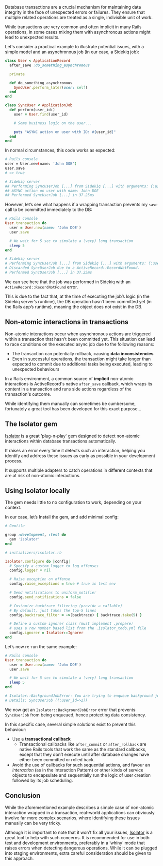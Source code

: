 Database transactions are a crucial mechanism for maintaining data integrity in the face of unexpected errors or failures. They ensure that multiple related operations are treated as a single, indivisible unit of work.

While transactions are very common and often implicit in many Rails operations, in some cases mixing them with asynchronous actions might lead to unexpected results.

Let's consider a practical example to illustrate potential issues, with a simple model and an asynchronous job (in our case, a Sidekiq job):

```ruby
class User < ApplicationRecord
  after_save :do_something_asynchronous

  private

  def do_something_asynchronous
    SyncUser.perform_later(user: self)
  end
end
```

```ruby
class SyncUser < ApplicationJob
  def perform(user_id:)
    user = User.find(user_id)

    # Some business logic on the user...

    puts "ASYNC action on user with ID: #{user_id}"
  end
end
```

In normal circumstances, this code works as expected:

```bash
# Rails console
user = User.new(name: 'John DOE')
user.save
# => true

# Sidekiq server
## Performing SyncUserJob [...] from Sidekiq [...] with arguments: {:user_id=>1}
## ASYNC action on user with name: John DOE
## Performed SyncUserJob [...] in 37.25ms

```

However, let’s see what happens if a wrapping transaction prevents my `save` call to be committed immediately to the DB:

```ruby
# Rails console
User.transaction do
  user = User.new(name: 'John DOE')
  user.save

  # We wait for 5 sec to simulate a (very) long transaction
  sleep 5
end

# Sidekiq server
# Performing SyncUserJob [...] from Sidekiq [...] with arguments: {:user_id=>2}
# Discarded SyncUserJob due to a ActiveRecord::RecordNotFound.
# Performed SyncUserJob [...] in 37.25ms

```

We can see here that the job was performed in Sidekiq with an `ActiveRecord::RecordNotFound` error.

This is due to the fact that, at the time of executing the job’s logic (in the Sidekiq server’s runtime), the DB operation hasn’t been committed yet (in the Rails app’s runtime), meaning the object does not exist in the DB.

## Non-atomic interactions in transactions

Non-atomic interactions occur when asynchronous actions are triggered within a transaction that hasn't been committed yet. This situation can lead to race conditions on the executed async job due to the following reasons:

- The transaction can potentially rollback, causing **data inconsistencies**
- Even in successful operations, the transaction might take longer than expected to commit due to additional tasks being executed, leading to unexpected behaviours

In a Rails environment, a common source of **implicit** non-atomic interactions is ActiveRecord's native `after_save` callback, which wraps its content in a transaction and runs side actions regardless of the transaction's outcome.

While identifying them manually can sometimes be cumbersome, fortunately a great tool has been developed for this exact purpose...

## The Isolator gem

[Isolator](https://github.com/palkan/isolator) is a great 'plug-n-play' gem designed to detect non-atomic interactions within database transactions automatically.

It raises an error every time it detects such an interaction, helping you identify and address these issues as early as possible in your development process.

It supports multiple adapters to catch operations in different contexts that are at risk of non-atomic interactions.

## Using Isolator locally

The gem needs little to no configuration to work, depending on your context.

In our case, let’s Install the gem, and add minimal config:

```ruby
# Gemfile

group :development, :test do
  gem 'isolator'
end
```



```ruby
# initializers/isolator.rb

Isolator.configure do |config|
  # Specify a custom logger to log offenses
  config.logger = nil

  # Raise exception on offense
  config.raise_exceptions = true # true in test env

  # Send notifications to uniform_notifier
  config.send_notifications = false

  # Customize backtrace filtering (provide a callable)
  # By default, just takes the top-5 lines
  config.backtrace_filter = ->(backtrace) { backtrace.take(5) }

  # Define a custom ignorer class (must implement .prepare)
  # uses a row number based list from the .isolator_todo.yml file
  config.ignorer = Isolator::Ignorer
end
```

Let’s now re-run the same example:

```ruby
# Rails console
User.transaction do
  user = User.new(name: 'John DOE')
  user.save

  # We wait for 5 sec to simulate a (very) long transaction
  sleep 5
end

# Isolator::BackgroundJobError: You are trying to enqueue background job inside db transaction. In case of transaction failure, this may lead to data inconsistency and unexpected bugs
# Details: SyncUserJob ({:user_id=>2})
```

We now get an `Isolator::BackgroundJobError` error that prevents `SyncUserJob` from being enqueued, hence protecting data consistency.

In this specific case, several simple solutions exist to prevent this behaviour:

- Use a **transactional callback**
    - Transactional callbacks like `after_commit` or `after_rollback` are native Rails tools that work the same as the standard callbacks, except that they don’t execute until after database changes have either been committed or rolled back.
- Avoid the use of callbacks for such sequential actions, and favour an *interaction* (as in the Interaction Pattern) or other kinds of service objects to encapsulate and sequentially run the logic of user creation followed by its job scheduling.

## Conclusion

While the aforementioned example describes a simple case of non-atomic interaction wrapped in a transaction, real-world applications can obviously involve far more complex scenarios, where identifying these issues manually can be very tricky.

Although it is important to note that it won’t fix all your issues, [Isolator](https://github.com/palkan/isolator) is a great tool to help with such concerns. It is recommended for use in both test and development environments, preferably in a ‘whiny’ mode that raises errors when detecting dangerous operations. While it can be plugged into staging environments, extra careful consideration should be given to this approach.
